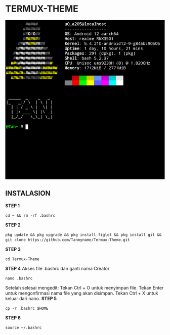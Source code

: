 # TERMUX-THEME
![alt text](https://github.com/Tanmyname/Termux-Theme/blob/main/x1.png?raw=true) 
## INSTALASION
**STEP 1**
```
cd ~ && rm -rf .bashrc
```
**STEP 2**
```
pkg update && pkg upgrade && pkg install figlet && pkg install git && git clone https://github.com/Tanmyname/Termux-Theme.git
```
**STEP 3**
```
cd Termux-Theme
```
**STEP 4**
Akses file .bashrc dan ganti nama Creator 
```
nano .bashrc
```
Setelah selesai mengedit:
Tekan Ctrl + O untuk menyimpan file.
Tekan Enter untuk mengonfirmasi nama file yang akan disimpan.
Tekan Ctrl + X untuk keluar dari nano.
**STEP 5**
```
cp -r .bashrc $HOME
```
**STEP 6**
```
source ~/.bashrc

```
